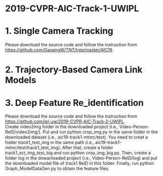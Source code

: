 # 2019-CVPR-AIC-Track-1-UWIPL
# 1. Single Camera Tracking
Please download the source code and follow the instruction from https://github.com/GaoangW/TNT/tree/master/AIC19. <br />

# 2. Trajectory-Based Camera Link Models 

# 3. Deep Feature Re_identification
Please download the source code and follow the instruction from https://github.com/ipl-uw/2019-CVPR-AIC-Track-2-UWIPL. <br />
Create video2img folder in the downloaded project (i.e., Video-Person-ReID/video2img/).
Put and run python crop_img.py in the same folder in the downloaded dataset (i.e., aic19-track1-mtmc/test). You need to creat a folder track1_test_img in the same path (i.e., aic19-track1-mtmc/test/track1_test_img). After that, create a folder track1_sct_img_test_big and run python crop_img_big.py. Then, create a folder log in the dowanloaded project (i.e., Video-Person-ReID/log) and put the downloaded model file of track1 ReID in this folder. Finally, run python Graph_ModelDataGen.py to obtain the feature files.

